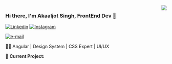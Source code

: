 <img align="right" src="https://github-readme-stats.vercel.app/api?username=akaaljotsingh&show_icons=true&theme=tokyonight">

### Hi there, I'm Akaaljot Singh, FrontEnd Dev 👋
<!-- 
[![portfolio](https://img.shields.io/static/v1?label=portfolio&message=%20&color=e3be7a&logo=&style=flat-square&logoColor=white)](http://www.zachary-nelson.com) -->
[![Linkedin](https://img.shields.io/static/v1?label=Twitter&message=%20&color=1b81c1&logo=Linkedin&style=flat-square&logoColor=white)](https://linkedin.com/akaaljotsingh)
[![Instagram](https://img.shields.io/static/v1?label=Instagram&message=%20&color=d86c72&logo=Instagram&style=flat-square&logoColor=white)](https://www.instagram.com/akaaljotsingh/)

[![e-mail](https://img.shields.io/static/v1?label=e-mail&message=%20&color=68835c&logo=gmail&style=flat-square&logoColor=white)](mailto:akaaljotsingh@gmail.com)
  
👨‍💻 Angular | Design System | CSS Expert | UI/UX
  
🚧 **Current Project:** 


<!--
**codentacos/codentacos** is a ✨ _special_ ✨ repository because its `README.md` (this file) appears on your GitHub profile.

Here are some ideas to get you started:

- 🔭 I’m currently working on ...
- 🌱 I’m currently learning ...
- 👯 I’m looking to collaborate on ...
- 🤔 I’m looking for help with ...
- 💬 Ask me about ...
- 📫 How to reach me: ...
- 😄 Pronouns: ...
- ⚡ Fun fact: ...
-->
